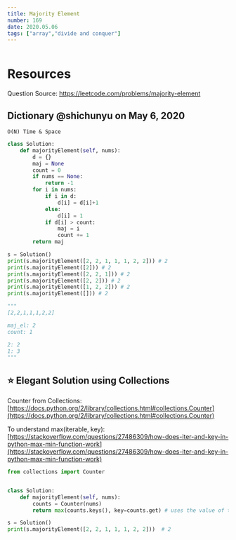 ```yaml
---
title: Majority Element
number: 169
date: 2020.05.06
tags: ["array","divide and conquer"]
---
```


```toc

```

# Resources

Question Source: https://leetcode.com/problems/majority-element

## Dictionary @shichunyu on May 6, 2020
`O(N) Time & Space`

```python
class Solution:
    def majorityElement(self, nums):
        d = {}
        maj = None
        count = 0
        if nums == None:
            return -1
        for i in nums:
            if i in d:
                d[i] = d[i]+1
            else:
                d[i] = 1
            if d[i] > count:
                maj = i
                count += 1
        return maj

s = Solution()
print(s.majorityElement([2, 2, 1, 1, 1, 2, 2])) # 2
print(s.majorityElement([2])) # 2
print(s.majorityElement([2, 2, 1])) # 2
print(s.majorityElement([2, 2])) # 2
print(s.majorityElement([1, 2, 2])) # 2
print(s.majorityElement([])) # 2

"""
[2,2,1,1,1,2,2]

maj_el: 2
count: 1

2: 2
1: 3
"""
```

## ⭐️ Elegant Solution using Collections
Counter from Collections:[https://docs.python.org/2/library/collections.html#collections.Counter](https://docs.python.org/2/library/collections.html#collections.Counter)

To understand max(iterable, key): [https://stackoverflow.com/questions/27486309/how-does-iter-and-key-in-python-max-min-function-work](https://stackoverflow.com/questions/27486309/how-does-iter-and-key-in-python-max-min-function-work)

```python
from collections import Counter


class Solution:
    def majorityElement(self, nums):
        counts = Counter(nums)
        return max(counts.keys(), key=counts.get) # uses the value of the count to compare, and returns the key with the highest count.

s = Solution()
print(s.majorityElement([2, 2, 1, 1, 1, 2, 2]))  # 2
```
